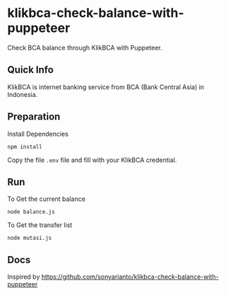 # klikbca-check-balance-with-puppeteer
Check BCA balance through KlikBCA with Puppeteer.

## Quick Info
KlikBCA is internet banking service from BCA (Bank Central Asia) in Indonesia.

## Preparation
Install Dependencies
```
npm install
```
Copy the file `.env` file and fill with your KlikBCA credential.

## Run
To Get the current balance
```
node balance.js
```

To Get the transfer list
```
node mutasi.js
```

## Docs
Inspired by https://github.com/sonyarianto/klikbca-check-balance-with-puppeteer
